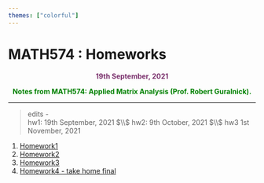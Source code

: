 ```yaml
---
themes: ["colorful"]
---
```


# MATH574 : Homeworks
<p style="text-align:center; color:#7A306C"> <b>19th September, 2021</b> </p>
<p style='text-align:center;color:green'><b>
Notes from MATH574: Applied Matrix Analysis (Prof. Robert Guralnick).</b></p>


---

>edits -\
hw1: 19th September, 2021 $\\$
hw2: 9th October, 2021 $\\$
hw3 1st November, 2021 


1. [Homework1](hw1)
2. [Homework2](hw2)
2. [Homework3](hw3)
2. [Homework4 - take home final](hw4)


